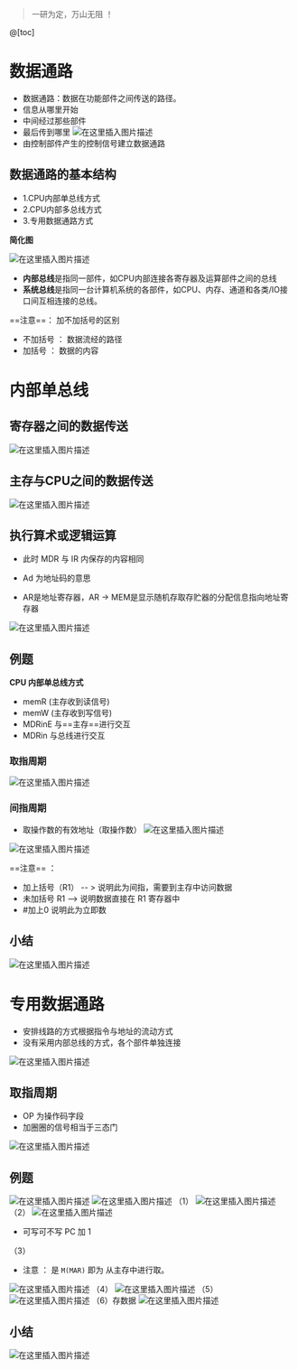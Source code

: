 ﻿> 一研为定，万山无阻 ！

@[toc]
# 数据通路
- 数据通路：数据在功能部件之间传送的路径。
- 信息从哪里开始
- 中间经过那些部件
- 最后传到哪里
![在这里插入图片描述](https://img-blog.csdnimg.cn/20210518204647226.png?x-oss-process=image/watermark,type_ZmFuZ3poZW5naGVpdGk,shadow_10,text_aHR0cHM6Ly9ibG9nLmNzZG4ubmV0L1F1YW50dW1Zb3U=,size_16,color_FFFFFF,t_70)
- 由控制部件产生的控制信号建立数据通路

## 数据通路的基本结构
- 1.CPU内部单总线方式
- 2.CPU内部多总线方式
- 3.专用数据通路方式

**简化图**

![在这里插入图片描述](https://img-blog.csdnimg.cn/20210518205336449.png?x-oss-process=image/watermark,type_ZmFuZ3poZW5naGVpdGk,shadow_10,text_aHR0cHM6Ly9ibG9nLmNzZG4ubmV0L1F1YW50dW1Zb3U=,size_16,color_FFFFFF,t_70)
 - **内部总线**是指同一部件，如CPU内部连接各寄存器及运算部件之间的总线
 - **系统总线**是指同一台计算机系统的各部件，如CPU、内存、通道和各类/IO接口间互相连接的总线。


==注意==： 加不加括号的区别
- 不加括号 ： 数据流经的路径
- 加括号 ： 数据的内容

# 内部单总线
## 寄存器之间的数据传送
![在这里插入图片描述](https://img-blog.csdnimg.cn/20210518210624121.png)
## 主存与CPU之间的数据传送
![在这里插入图片描述](https://img-blog.csdnimg.cn/20210518211401514.png?x-oss-process=image/watermark,type_ZmFuZ3poZW5naGVpdGk,shadow_10,text_aHR0cHM6Ly9ibG9nLmNzZG4ubmV0L1F1YW50dW1Zb3U=,size_16,color_FFFFFF,t_70)
## 执行算术或逻辑运算
- 此时 MDR 与 IR 内保存的内容相同
- Ad 为地址码的意思

- AR是地址寄存器，AR -> MEM是显示随机存取存贮器的分配信息指向地址寄存器

![在这里插入图片描述](https://img-blog.csdnimg.cn/20210518213722502.png?x-oss-process=image/watermark,type_ZmFuZ3poZW5naGVpdGk,shadow_10,text_aHR0cHM6Ly9ibG9nLmNzZG4ubmV0L1F1YW50dW1Zb3U=,size_16,color_FFFFFF,t_70)


## 例题
**CPU 内部单总线方式**

- memR  (主存收到读信号)
- memW (主存收到写信号)
- MDRinE 与==主存==进行交互
- MDRin   与总线进行交互

### 取指周期
![在这里插入图片描述](https://img-blog.csdnimg.cn/20210519103407257.png?x-oss-process=image/watermark,type_ZmFuZ3poZW5naGVpdGk,shadow_10,text_aHR0cHM6Ly9ibG9nLmNzZG4ubmV0L1F1YW50dW1Zb3U=,size_16,color_FFFFFF,t_70)

### 间指周期
- 取操作数的有效地址（取操作数）
![在这里插入图片描述](https://img-blog.csdnimg.cn/20210519103955451.png?x-oss-process=image/watermark,type_ZmFuZ3poZW5naGVpdGk,shadow_10,text_aHR0cHM6Ly9ibG9nLmNzZG4ubmV0L1F1YW50dW1Zb3U=,size_16,color_FFFFFF,t_70)



![在这里插入图片描述](https://img-blog.csdnimg.cn/20210519104741857.png?x-oss-process=image/watermark,type_ZmFuZ3poZW5naGVpdGk,shadow_10,text_aHR0cHM6Ly9ibG9nLmNzZG4ubmV0L1F1YW50dW1Zb3U=,size_16,color_FFFFFF,t_70)
 

==注意== ： 
- 加上括号（R1） -- > 说明此为间指，需要到主存中访问数据
- 未加括号  R1  --> 说明数据直接在 R1 寄存器中  
- #加上0  说明此为立即数


## 小结
![在这里插入图片描述](https://img-blog.csdnimg.cn/20210519104926543.png?x-oss-process=image/watermark,type_ZmFuZ3poZW5naGVpdGk,shadow_10,text_aHR0cHM6Ly9ibG9nLmNzZG4ubmV0L1F1YW50dW1Zb3U=,size_16,color_FFFFFF,t_70)
# 专用数据通路

- 安排线路的方式根据指令与地址的流动方式
- 没有采用内部总线的方式，各个部件单独连接

![在这里插入图片描述](https://img-blog.csdnimg.cn/20210519105527882.png?x-oss-process=image/watermark,type_ZmFuZ3poZW5naGVpdGk,shadow_10,text_aHR0cHM6Ly9ibG9nLmNzZG4ubmV0L1F1YW50dW1Zb3U=,size_16,color_FFFFFF,t_70)

## 取指周期
- OP  为操作码字段
- 加圈圈的信号相当于三态门

![在这里插入图片描述](https://img-blog.csdnimg.cn/20210519110100347.png?x-oss-process=image/watermark,type_ZmFuZ3poZW5naGVpdGk,shadow_10,text_aHR0cHM6Ly9ibG9nLmNzZG4ubmV0L1F1YW50dW1Zb3U=,size_16,color_FFFFFF,t_70)
## 例题
![在这里插入图片描述](https://img-blog.csdnimg.cn/20210519110216506.png?x-oss-process=image/watermark,type_ZmFuZ3poZW5naGVpdGk,shadow_10,text_aHR0cHM6Ly9ibG9nLmNzZG4ubmV0L1F1YW50dW1Zb3U=,size_16,color_FFFFFF,t_70)
![在这里插入图片描述](https://img-blog.csdnimg.cn/20210519110246606.png?x-oss-process=image/watermark,type_ZmFuZ3poZW5naGVpdGk,shadow_10,text_aHR0cHM6Ly9ibG9nLmNzZG4ubmV0L1F1YW50dW1Zb3U=,size_16,color_FFFFFF,t_70)
（1）
![在这里插入图片描述](https://img-blog.csdnimg.cn/20210519111007305.png?x-oss-process=image/watermark,type_ZmFuZ3poZW5naGVpdGk,shadow_10,text_aHR0cHM6Ly9ibG9nLmNzZG4ubmV0L1F1YW50dW1Zb3U=,size_16,color_FFFFFF,t_70)
（2）
![在这里插入图片描述](https://img-blog.csdnimg.cn/20210519111314198.png)
- 可写可不写 PC  加 1

（3）
- 注意 ： 是  `M(MAR)`  即为 从主存中进行取。

![在这里插入图片描述](https://img-blog.csdnimg.cn/20210519112215581.png?x-oss-process=image/watermark,type_ZmFuZ3poZW5naGVpdGk,shadow_10,text_aHR0cHM6Ly9ibG9nLmNzZG4ubmV0L1F1YW50dW1Zb3U=,size_16,color_FFFFFF,t_70)
（4）
![在这里插入图片描述](https://img-blog.csdnimg.cn/20210519112418196.png)
（5）
![在这里插入图片描述](https://img-blog.csdnimg.cn/2021051911271248.png)
（6）存数据
![在这里插入图片描述](https://img-blog.csdnimg.cn/2021051911291039.png)
## 小结
![在这里插入图片描述](https://img-blog.csdnimg.cn/20210519112954401.png?x-oss-process=image/watermark,type_ZmFuZ3poZW5naGVpdGk,shadow_10,text_aHR0cHM6Ly9ibG9nLmNzZG4ubmV0L1F1YW50dW1Zb3U=,size_16,color_FFFFFF,t_70)

